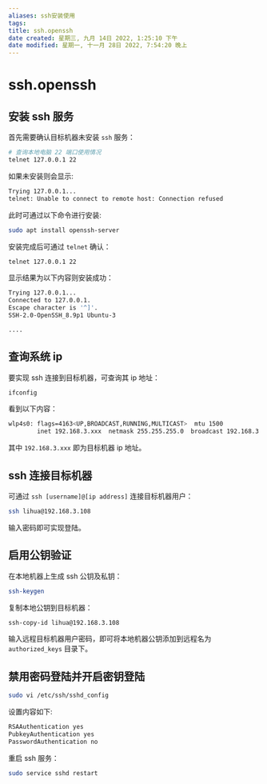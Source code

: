 ```yaml
---
aliases: ssh安装使用
tags: 
title: ssh.openssh
date created: 星期三, 九月 14日 2022, 1:25:10 下午
date modified: 星期一, 十一月 28日 2022, 7:54:20 晚上
---
```


# ssh.openssh

## 安装 ssh 服务

首先需要确认目标机器未安装 `ssh` 服务：

```bash
# 查询本地电脑 22 端口使用情况
telnet 127.0.0.1 22
```

如果未安装则会显示:

```bash
Trying 127.0.0.1...
telnet: Unable to connect to remote host: Connection refused
```

此时可通过以下命令进行安装:

```bash
sudo apt install openssh-server
```

安装完成后可通过 `telnet` 确认：

```bash
telnet 127.0.0.1 22
```

显示结果为以下内容则安装成功：

```bash
Trying 127.0.0.1...
Connected to 127.0.0.1.
Escape character is '^]'.
SSH-2.0-OpenSSH_8.9p1 Ubuntu-3

....
```

## 查询系统 ip

要实现 ssh 连接到目标机器，可查询其 ip 地址：

```bash
ifconfig
```

看到以下内容：

```bash
wlp4s0: flags=4163<UP,BROADCAST,RUNNING,MULTICAST>  mtu 1500
        inet 192.168.3.xxx  netmask 255.255.255.0  broadcast 192.168.3.255
```

其中 `192.168.3.xxx` 即为目标机器 ip 地址。

## ssh 连接目标机器

可通过 `ssh [username]@[ip address]` 连接目标机器用户：

```bash
ssh lihua@192.168.3.108
```

输入密码即可实现登陆。

## 启用公钥验证

在本地机器上生成 ssh 公钥及私钥：

```bash
ssh-keygen
```

复制本地公钥到目标机器：

```bash
ssh-copy-id lihua@192.168.3.108
```

输入远程目标机器用户密码，即可将本地机器公钥添加到远程名为 `authorized_keys` 目录下。

## 禁用密码登陆并开启密钥登陆

```bash
sudo vi /etc/ssh/sshd_config
```

设置内容如下:

```bash
RSAAuthentication yes
PubkeyAuthentication yes
PasswordAuthentication no
```

重启 ssh 服务：

```bash
sudo service sshd restart
```
